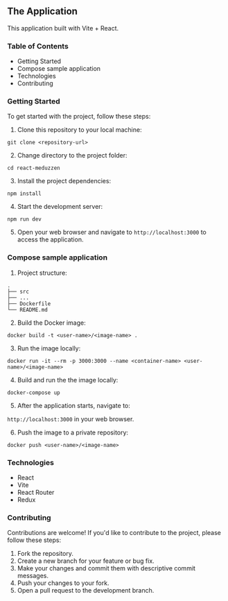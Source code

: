 ## The Application

This application built with Vite + React.

### Table of Contents

- Getting Started
- Compose sample application
- Technologies
- Contributing

### Getting Started

To get started with the project, follow these steps:

1. Clone this repository to your local machine:

`git clone <repository-url>`

2. Change directory to the project folder:

`cd react-meduzzen`

3.  Install the project dependencies:

`npm install`

4. Start the development server:

`npm run dev`

5. Open your web browser and navigate to `http://localhost:3000` to access the
   application.

### Compose sample application

1. Project structure:

```
.
├── src
├── ...
├── Dockerfile
└── README.md
```

2. Build the Docker image:

`docker build -t <user-name>/<image-name> .`

3. Run the image locally:

`docker run -it --rm -p 3000:3000 --name <container-name> <user-name>/<image-name>`

4. Build and run the the image locally:

`docker-compose up`

5. After the application starts, navigate to:

`http://localhost:3000` in your web browser.

6. Push the image to a private repository:

`docker push <user-name>/<image-name>`

### Technologies

- React
- Vite
- React Router
- Redux

### Contributing

Contributions are welcome! If you'd like to contribute to the project, please
follow these steps:

1. Fork the repository.
2. Create a new branch for your feature or bug fix.
3. Make your changes and commit them with descriptive commit messages.
4. Push your changes to your fork.
5. Open a pull request to the development branch.

